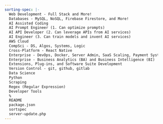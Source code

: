 ```yaml
---
sorting-spec: |-
  Web Development - Full Stack and More!
  Databases - MySQL, NoSQL, Firebase Firestore, and More!
  AI Assisted Coding
  AI Prompt Engineer (1. Can optimize prompts)
  AI API Developer (2. Can leverage APIs from AI services)
  AI Engineer (3. Can train models and invent AI services)
  AWS Cloud
  CompSci - DS, Algos, Systems, Logic
  Cross-Platform - React Native
  Enterprise - DevOps, Docker, Server Admin, SaaS Scaling, Payment Systems
  Enterprise - Business Analytics (BA) and Business Intelligence (BI)
  Extensions, Plug-ins, and Software Suite Development
  Version Control - git, github, gitlab
  Data Science
  Python
  Scraping
  Regex (Regular Expression)
  Developer Tools
  %
  README
  package.json
  sortspec
  server-update.php
---
```

